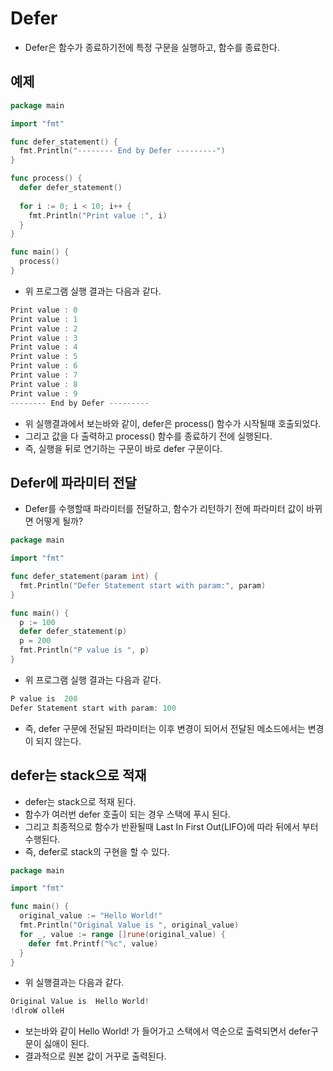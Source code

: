 # Defer 

- Defer은 함수가 종료하기전에 특정 구문을 실행하고, 함수를 종료한다. 

## 예제

```go
package main

import "fmt"

func defer_statement() {
  fmt.Println("-------- End by Defer ---------")
}

func process() {
  defer defer_statement()
  
  for i := 0; i < 10; i++ {
    fmt.Println("Print value :", i)
  }
}

func main() {
  process()
}
```

- 위 프로그램 실행 결과는 다음과 같다. 

```go
Print value : 0
Print value : 1
Print value : 2
Print value : 3
Print value : 4
Print value : 5
Print value : 6
Print value : 7
Print value : 8
Print value : 9
-------- End by Defer ---------
```

- 위 실행결과에서 보는바와 같이, defer은 process() 함수가 시작될때 호출되었다. 
- 그리고 값을 다 출력하고 process() 함수를 종료하기 전에 실행된다. 
- 즉, 실행을 뒤로 연기하는 구문이 바로 defer 구문이다. 

## Defer에 파라미터 전달

- Defer를 수행할때 파라미터를 전달하고, 함수가 리턴하기 전에 파라미터 값이 바뀌면 어떻게 될까? 

```go
package main

import "fmt"

func defer_statement(param int) {
  fmt.Println("Defer Statement start with param:", param)
}

func main() {
  p := 100
  defer defer_statement(p)
  p = 200
  fmt.Println("P value is ", p)
}
```

- 위 프로그램 실행 결과는 다음과 같다. 

```go
P value is  200
Defer Statement start with param: 100
```

- 즉, defer 구문에 전달된 파라미터는 이후 변경이 되어서 전달된 메소드에서는 변경이 되지 않는다. 

## defer는 stack으로 적재 

- defer는 stack으로 적재 된다. 
- 함수가 여러번 defer 호출이 되는 경우 스택에 푸시 된다. 
- 그리고 최종적으로 함수가 반환될때 Last In First Out(LIFO)에 따라 뒤에서 부터 수행된다. 
- 즉, defer로 stack의 구현을 할 수 있다. 

```go
package main

import "fmt"

func main() {
  original_value := "Hello World!"
  fmt.Println("Original Value is ", original_value)
  for _, value := range []rune(original_value) {
    defer fmt.Printf("%c", value)
  }
}
```

- 위 실행결과는 다음과 같다. 

```go
Original Value is  Hello World!
!dlroW olleH
```

- 보는바와 같이 Hello World! 가 들어가고 스택에서 역순으로 출력되면서 defer구문이 싫애이 된다. 
- 결과적으로 원본 값이 거꾸로 출력된다.

